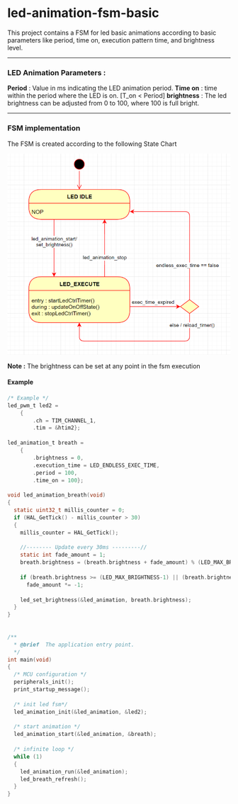 # led-animation-fsm-basic

This project contains a FSM for led basic animations according to basic parameters like period, time on, execution pattern time, and brightness level. 

---

### LED Animation Parameters : 

**Period**  :  Value in ms indicating the LED animation period.
**Time on** :  time within the period where the LED is on. [T_on < Period] 
**brightness** : The led brightness can be adjusted from 0 to 100, where 100 is full bright.


---
### FSM implementation
The FSM is created according to the following State Chart

![Untitled](img/led_animation_fsm.png)

**Note :** The brightness can be set at any point in the fsm execution 

#### Example 
``` c
/* Example */
led_pwm_t led2 =
    {
        .ch = TIM_CHANNEL_1,
        .tim = &htim2};

led_animation_t breath =
    {
        .brightness = 0,
        .execution_time = LED_ENDLESS_EXEC_TIME,
        .period = 100,
        .time_on = 100};

void led_animation_breath(void)
{
  static uint32_t millis_counter = 0;
  if (HAL_GetTick() - millis_counter > 30)
  {
    millis_counter = HAL_GetTick();

    //-------- Update every 30ms ---------//
    static int fade_amount = 1;
    breath.brightness = (breath.brightness + fade_amount) % (LED_MAX_BRIGHTNESS);

    if (breath.brightness >= (LED_MAX_BRIGHTNESS-1) || (breath.brightness <= 0))
      fade_amount *= -1;

	led_set_brightness(&led_animation, breath.brightness);
  }
}


/**
  * @brief  The application entry point.
  */
int main(void)
{
  /* MCU configuration */
  peripherals_init();
  print_startup_message();

  /* init led fsm*/
  led_animation_init(&led_animation, &led2);

  /* start animation */
  led_animation_start(&led_animation, &breath);

  /* infinite loop */
  while (1)
  {
    led_animation_run(&led_animation);
    led_breath_refresh();
  }
}
```